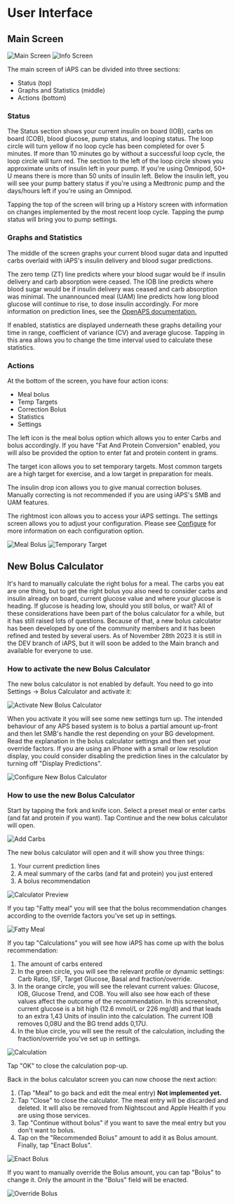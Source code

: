 # User Interface

## Main Screen
![Main Screen](img/main.jpg)
![Info Screen](img/info.jpg)

The main screen of iAPS can be divided into three sections: 

- Status (top)
- Graphs and Statistics (middle)
- Actions (bottom)

### Status
The Status section shows your current insulin on board (IOB), carbs on board (COB), blood glucose, pump status, and looping status. The loop circle will turn yellow if no loop cycle has been completed for over 5 minutes. If more than 10 minutes go by without a successful loop cycle, the loop circle will turn red. The section to the left of the loop circle shows you approximate units of insulin left in your pump. If you're using Omnipod, 50+ U means there is more than 50 units of insulin left. Below the insulin left, you will see your pump battery status if you're using a Medtronic pump and the days/hours left if you're using an Omnipod.

Tapping the top of the screen will bring up a History screen with information on changes implemented by the most recent loop cycle. Tapping the pump status will bring you to pump settings.


### Graphs and Statistics
The middle of the screen graphs your current blood sugar data and inputted carbs overlaid with iAPS's insulin delivery and blood sugar predictions.

The zero temp (ZT) line predicts where your blood sugar would be if insulin delivery and carb absorption were ceased. The IOB line predicts where blood sugar would be if insulin delivery was ceased and carb absorption was minimal. The unannounced meal (UAM) line predicts how long blood glucose will continue to rise, to dose insulin accordingly. For more information on prediction lines, see the [OpenAPS documentation.](https://openaps.readthedocs.io/en/latest/docs/While%20You%20Wait%20For%20Gear/Understand-determine-basal.html)

If enabled, statistics are displayed underneath these graphs detailing your time in range, coefficient of variance (CV) and average glucose. Tapping in this area allows you to change the time interval used to calculate these statistics.

### Actions
At the bottom of the screen, you have four action icons:

- Meal bolus
- Temp Targets
- Correction Bolus
- Statistics
- Settings

The left icon is the meal bolus option which allows you to enter Carbs and bolus accordingly. If you have "Fat And Protein Conversion" enabled, you will also be provided the option to enter fat and protein content in grams.

The target icon allows you to set temporary targets. Most common targets are a high target for exercise, and a low target in preparation for meals. 

The insulin drop icon allows you to give manual correction boluses. Manually correcting is not recommended if you are using iAPS's SMB and UAM features.

The rightmost icon allows you to access your iAPS settings. The settings screen allows you to adjust your configuration. Please see [Configure](../settings/devices/pump.md) for more information on each configuration option.

![Meal Bolus](img/mealbolus.png)
![Temporary Target](img/temptarget.png)

## New Bolus Calculator
It's hard to manually calculate the right bolus for a meal. The carbs you eat are one thing, but to get the right bolus you also need to consider carbs and insulin already on board, current glucose value and where your glucose is heading. If glucose is heading low, should you still bolus, or wait? All of these considerations have been part of the bolus calculator for a while, but it has still raised lots of questions. Because of that, a new bolus calculator has been developed by one of the community members and it has been refined and tested by several users. As of November 28th 2023 it is still in the DEV branch of iAPS, but it will soon be added to the Main branch and available for everyone to use.

### How to activate the new Bolus Calculator
The new bolus calculator is not enabled by default. You need to go into Settings -> Bolus Calculator and activate it:

![Activate New Bolus Calculator](../resources/img/Calculator_Settings_1.png)

When you activate it you will see some new settings turn up. The intended behaviour of any APS based system is to bolus a partial amount up-front and then let SMB's handle the rest depending on your BG development. Read the explanation in the bolus calculator settings and then set your override factors. If you are using an iPhone with a small or low resolution display, you could consider disabling the prediction lines in the calculator by turning off "Display Predictions".

![Configure New Bolus Calculator](../resources/img/Calculator_Settings_2.png)

### How to use the new Bolus Calculator

Start by tapping the fork and knife icon. Select a preset meal or enter carbs (and fat and protein if you want). Tap Continue and the new bolus calculator will open.

![Add Carbs](../resources/img/Calculator_1_Add_Carbs.png)

The new bolus calculator will open and it will show you three things:

1. Your current prediction lines
2. A meal summary of the carbs (and fat and protein) you just entered
3. A bolus recommendation

![Calculator Preview](../resources/img/Calculator_2_Preview.png)

If you tap "Fatty meal" you will see that the bolus recommendation changes according to the override factors you've set up in settings.

![Fatty Meal](../resources/img/Calculator_3_Fatty_Meal.png)

If you tap "Calculations" you will see how iAPS has come up with the bolus recommendation:

1. The amount of carbs entered
2. In the green circle, you will see the relevant profile or dynamic settings: Carb Ratio, ISF, Target Glucose, Basal and fraction/override.
3. In the orange circle, you will see the relevant current values: Glucose, IOB, Glucose Trend, and COB. You will also see how each of these values affect the outcome of the recommendation. In this screenshot, current glucose is a bit high (12.6 mmol/L or 226 mg/dl) and that leads to an extra 1,43 Units of insulin into the calculation. The current IOB removes 0,08U and the BG trend adds 0,17U.
4. In the blue circle, you will see the result of the calculation, including the fraction/override you've set up in settings.

![Calculation](../resources/img/Calculator_4_Calculation.png)

Tap "OK" to close the calculation pop-up.

Back in the bolus calculator screen you can now choose the next action:

1. (Tap "Meal" to go back and edit the meal entry) <b>Not implemented yet.</b>
2. Tap "Close" to close the calculator. The meal entry will be discarded and deleted. It will also be removed from Nightscout and Apple Health if you are using those services.
3. Tap "Continue without bolus" if you want to save the meal entry but you don't want to bolus.
4. Tap on the "Recommended Bolus" amount to add it as Bolus amount. Finally, tap "Enact Bolus".

![Enact Bolus](../resources/img/Calculator_6_Amount_Selected.png)

If you want to manually override the Bolus amount, you can tap "Bolus" to change it. Only the amount in the "Bolus" field will be enacted.

![Override Bolus](../resources/img/Calculator_7_Amount_Edited.png)
